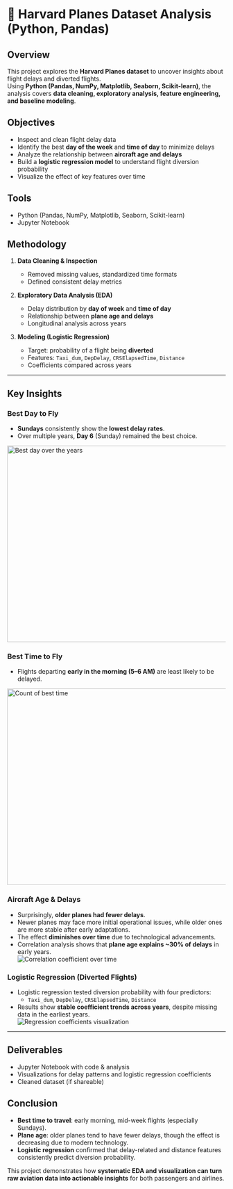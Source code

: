 # 🛫 Harvard Planes Dataset Analysis (Python, Pandas)

## Overview
This project explores the **Harvard Planes dataset** to uncover insights about flight delays and diverted flights.  
Using **Python (Pandas, NumPy, Matplotlib, Seaborn, Scikit-learn)**, the analysis covers **data cleaning, exploratory analysis, feature engineering, and baseline modeling**.

## Objectives
- Inspect and clean flight delay data  
- Identify the best **day of the week** and **time of day** to minimize delays  
- Analyze the relationship between **aircraft age and delays**  
- Build a **logistic regression model** to understand flight diversion probability  
- Visualize the effect of key features over time  

## Tools
- Python (Pandas, NumPy, Matplotlib, Seaborn, Scikit-learn)  
- Jupyter Notebook  

## Methodology
1. **Data Cleaning & Inspection**  
   - Removed missing values, standardized time formats  
   - Defined consistent delay metrics  

2. **Exploratory Data Analysis (EDA)**  
   - Delay distribution by **day of week** and **time of day**  
   - Relationship between **plane age and delays**  
   - Longitudinal analysis across years  

3. **Modeling (Logistic Regression)**  
   - Target: probability of a flight being **diverted**  
   - Features: `Taxi_dum`, `DepDelay`, `CRSElapsedTime`, `Distance`  
   - Coefficients compared across years  

---

## Key Insights

### Best Day to Fly
- **Sundays** consistently show the **lowest delay rates**.  
- Over multiple years, **Day 6** (Sunday) remained the best choice.  
<img width="751" height="452" alt="Best day over the years" src="https://github.com/user-attachments/assets/96cd2c6a-217a-44d9-816c-bafea59251eb" />

### Best Time to Fly
- Flights departing **early in the morning (5–6 AM)** are least likely to be delayed.  

<img width="751" height="452" alt="Count of best time" src="https://github.com/user-attachments/assets/9cb9ad38-6b5a-4197-be12-3a1b813b23f7" />

### Aircraft Age & Delays
- Surprisingly, **older planes had fewer delays**.  
- Newer planes may face more initial operational issues, while older ones are more stable after early adaptations.  
- The effect **diminishes over time** due to technological advancements.  
- Correlation analysis shows that **plane age explains ~30% of delays** in early years.  
![Correlation coefficient over time](https://github.com/user-attachments/assets/448b40ab-01b4-4976-9026-7849e8b38d70)


### Logistic Regression (Diverted Flights)
- Logistic regression tested diversion probability with four predictors:  
  - `Taxi_dum`, `DepDelay`, `CRSElapsedTime`, `Distance`  
- Results show **stable coefficient trends across years**, despite missing data in the earliest years.  
![Regression coefficients visualization](https://github.com/user-attachments/assets/d100e9bc-89d9-4747-95d5-99a4e46049ce)


---

## Deliverables
- Jupyter Notebook with code & analysis  
- Visualizations for delay patterns and logistic regression coefficients  
- Cleaned dataset (if shareable)  

## Conclusion
- **Best time to travel**: early morning, mid-week flights (especially Sundays).  
- **Plane age**: older planes tend to have fewer delays, though the effect is decreasing due to modern technology.  
- **Logistic regression** confirmed that delay-related and distance features consistently predict diversion probability.  

This project demonstrates how **systematic EDA and visualization can turn raw aviation data into actionable insights** for both passengers and airlines.
